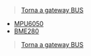 >[Torna a gateway BUS](gateway.md)

- [MPU6050](mpu6050.md)
- [BME280](bme280.md)


>[Torna a gateway BUS](gateway.md)
